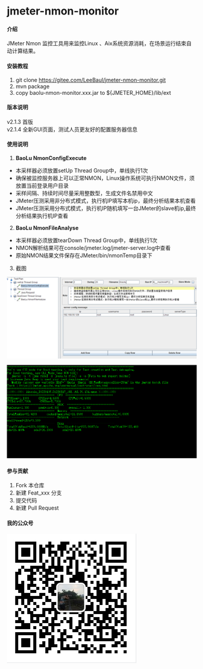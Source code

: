 # jmeter-nmon-monitor

#### 介绍
JMeter Nmon 监控工具用来监控Linux 、Aix系统资源消耗，在场景运行结束自动计算结果。

#### 安装教程

1. git clone https://gitee.com/LeeBaul/jmeter-nmon-monitor.git
2. mvn package
3. copy baolu-nmon-monitor.xxx.jar to ${JMETER_HOME}/lib/ext

#### 版本说明
v2.1.3 首版<br>
v2.1.4 全新GUI页面，测试人员更友好的配置服务器信息
#### 使用说明

1.   **BaoLu NmonConfigExecute** 

- 本采样器必须放置setUp Thread Group中，单线执行1次
- 确保被监控服务器上可以正常NMON，Linux操作系统可执行NMON文件，须放置当前登录用户目录
- 采样间隔、持续时间尽量采用整数型，生成文件名禁用中文
- JMeter压测采用非分布式模式，执行机IP填写本机ip，最终分析结果本机查看
- JMeter压测采用分布式模式，执行机IP随机填写一台JMeter的slave机ip,最终分析结果执行机IP查看

2.   **BaoLu NmonFileAnalyse** 

- 本采样器必须放置tearDown Thread Group中，单线执行1次
- NMON解析结果可在console/jmeter.log/jmeter-server.log中查看
- 原始NMON结果文件保存在JMeter/bin/nmonTemp目录下

3. 截图
   
![输入图片说明](src/main/resources/banner/image04.png)

![输入图片说明](src/main/resources/banner/image02.png)
  

#### 参与贡献

1.  Fork 本仓库
2.  新建 Feat_xxx 分支
3.  提交代码
4.  新建 Pull Request


#### 我的公众号

![输入图片说明](src/main/resources/banner/image03.png)
